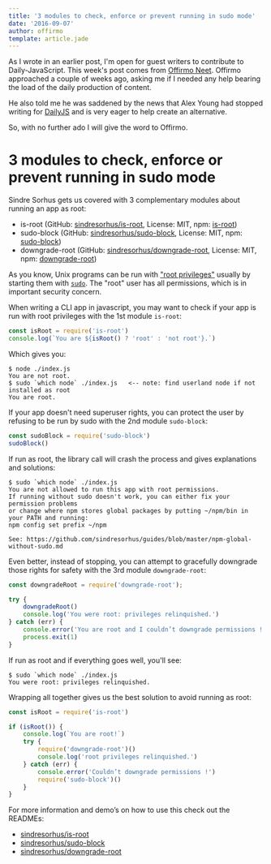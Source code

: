 ```yaml
---
title: '3 modules to check, enforce or prevent running in sudo mode'
date: '2016-09-07'
author: offirmo
template: article.jade
---
```


As I wrote in an earlier post, I'm open for guest writers to contribute to Daily-JavaScript. This week's post comes from [Offirmo Neet](https://github.com/Offirmo). Offirmo approached a couple of weeks ago, asking me if I needed any help bearing the load of the daily production of content.

He also told me he was saddened by the news that Alex Young had stopped writing for [DailyJS](http://dailyjs.com/) and is very eager to help create an alternative.

So, with no further ado I will give the word to Offirmo.

# 3 modules to check, enforce or prevent running in sudo mode

Sindre Sorhus gets us covered with 3 complementary modules about running an app as root:
* is-root (GitHub: [sindresorhus/is-root](https://github.com/sindresorhus/is-root), License: MIT, npm: [is-root](https://www.npmjs.com/package/is-root))
* sudo-block (GitHub: [sindresorhus/sudo-block](https://github.com/sindresorhus/sudo-block), License: MIT, npm: [sudo-block](https://www.npmjs.com/package/sudo-block))
* downgrade-root (GitHub: [sindresorhus/downgrade-root](https://github.com/sindresorhus/downgrade-root), License: MIT, npm: [downgrade-root](https://www.npmjs.com/package/downgrade-root))

As you know, Unix programs can be run with ["root privileges"](https://en.wikipedia.org/wiki/Superuser#Unix_and_Unix-like) usually by starting them with [`sudo`](https://en.wikipedia.org/wiki/Sudo). The "root" user has all permissions, which is in important security concern.

When writing a CLI app in javascript, you may want to check if your app is run with root privileges with the 1st module `is-root`:

```javascript
const isRoot = require('is-root')
console.log(`You are ${isRoot() ? 'root' : 'not root'}.`)
```

Which gives you:

```
$ node ./index.js
You are not root.
$ sudo `which node` ./index.js   <-- note: find userland node if not installed as root
You are root.
```

If your app doesn't need superuser rights, you can protect the user by refusing to be run by sudo with the 2nd module `sudo-block`:

```javascript
const sudoBlock = require('sudo-block')
sudoBlock()
```

If run as root, the library call will crash the process and gives explanations and solutions:
```
$ sudo `which node` ./index.js
You are not allowed to run this app with root permissions.
If running without sudo doesn't work, you can either fix your permission problems
or change where npm stores global packages by putting ~/npm/bin in your PATH and running:
npm config set prefix ~/npm

See: https://github.com/sindresorhus/guides/blob/master/npm-global-without-sudo.md
```

Even better, instead of stopping, you can attempt to gracefully downgrade those rights for safety with the 3rd module `downgrade-root`:
```javascript
const downgradeRoot = require('downgrade-root');

try {
	downgradeRoot()
	console.log('You were root: privileges relinquished.')
} catch (err) {
	console.error('You are root and I couldn’t downgrade permissions !')
	process.exit(1)
}

```

If run as root and if everything goes well, you'll see:
```
$ sudo `which node` ./index.js
You were root: privileges relinquished.
```

Wrapping all together gives us the best solution to avoid running as root:

```javascript
const isRoot = require('is-root')

if (isRoot()) {
	console.log(`You are root!`)
	try {
		require('downgrade-root')()
		console.log('root privileges relinquished.')
	} catch (err) {
		console.error('Couldn’t downgrade permissions !')
		require('sudo-block')()
	}
}
```

For more information and demo’s on how to use this check out the READMEs:
* [sindresorhus/is-root](https://github.com/sindresorhus/is-root)
* [sindresorhus/sudo-block](https://github.com/sindresorhus/sudo-block)
* [sindresorhus/downgrade-root](https://github.com/sindresorhus/downgrade-root)
